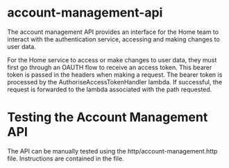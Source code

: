 # account-management-api

The account management API provides an interface for the Home team to interact with the authentication service, accessing
and making changes to user data.

For the Home service to access or make changes to user data, they must first go through an OAUTH flow
to receive an access token. This bearer token is passed in the headers when making a request. The bearer token is processed
by the AuthoriseAccessTokenHandler lambda. If successful, the request is forwarded to the lambda associated with the path
requested.

# Testing the Account Management API

The API can be manually tested using the http/account-management.http file. Instructions are contained in the file.
